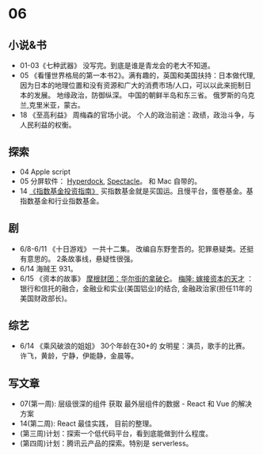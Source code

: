 # 06
## 小说&书
* 01-03《七种武器》 没写完。到底是谁是青龙会的老大不知道。
* 05 《看懂世界格局的第一本书2》。满有趣的，英国和美国扶持：日本做代理,因为日本的地理位置和没有资源和广大的消费市场/人口，可以以此来扼制日本的发展。 地缘政治，防御纵深。 中国的朝鲜半岛和东三省。 俄罗斯的乌克兰,克里米亚，蒙古。
* 18 《至高利益》 周梅森的官场小说。 个人的政治前途：政绩，政治斗争，与人民利益的权衡。

## 探索
* 04 Apple script
* 05 分屏软件： [Hyperdock](https://bahoom.com/hyperdock/), [Spectacle](https://www.spectacleapp.com/)。 和 Mac 自带的。
* 14 [《指数基金投资指南》](https://www.yuque.com/docs/share/b77d3789-4c85-4ab5-8fdc-c3d9f6bb249d?#) 买指数基金就是买国运。且慢平台，蛋卷基金。基指数基金和行业指数基金。

## 剧
* 6/8-6/11 《十日游戏》 一共十二集。 改编自东野奎吾的。犯罪悬疑类。还挺有意思的。 2条故事线，悬疑性很强。
* 6/14 海贼王 931。
* 6/15 《资本的故事》 [摩根财团：华尔街的拿破仑](https://www.bilibili.com/video/BV1mW411J7ED?p=46)。 [梅隆: 嫁接资本的天才](https://www.bilibili.com/video/BV1mW411J7ED?p=47) ： 银行和信托的融合，金融业和实业(美国铝业)的结合, 金融政治家(担任11年的美国财政部长)。

## 综艺
* 6/14 《乘风破浪的姐姐》 30个年龄在30+的 女明星：演员，歌手的比赛。 许飞，黄龄，宁静，伊能静，金晨等。

## 写文章
* 07(第一周): 层级很深的组件 获取 最外层组件的数据 - React 和 Vue 的解决方案
* 14(第二周): React 最佳实践， 目前的整理。
* (第三周)计划：探索一个低代码平台，看到底能做到什么程度。
* (第四周)计划：腾讯云产品的探索。特别是 serverless。

